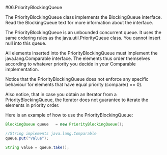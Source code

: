 #06.PriorityBlockingQueue

The PriorityBlockingQueue class implements the BlockingQueue interface. Read the BlockingQueue text for more information about the interface.

The PriorityBlockingQueue is an unbounded concurrent queue. It uses the same ordering rules as the java.util.PriorityQueue class. You cannot insert null into this queue.

All elements inserted into the PriorityBlockingQueue must implement the java.lang.Comparable interface. The elements thus order themselves according to whatever priority you decide in your Comparable implementation.

Notice that the PriorityBlockingQueue does not enforce any specific behaviour for elements that have equal priority (compare() == 0).

Also notice, that in case you obtain an Iterator from a PriorityBlockingQueue, the Iterator does not guarantee to iterate the elements in priority order.

Here is an example of how to use the PriorityBlockingQueue:

```Java
BlockingQueue queue   = new PriorityBlockingQueue();

//String implements java.lang.Comparable
queue.put("Value");

String value = queue.take();
```
